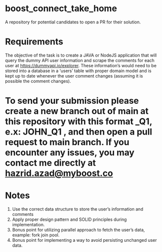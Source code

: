 # boost_connect_take_home
A repository for potential candidates to open a PR for their solution.

# Requirements
The objective of the task is to create a JAVA or NodeJS application that will query the dummy API user information and scrape the comments for each user at https://dummyapi.io/explorer. These information’s would need to be stored into a database in a ‘users’ table with proper domain model and is kept up to date whenever the user comment changes (assuming it is possible the comment changes). 

# To send your submission please create a new branch out of main at this repository with this format <NAME>_Q1, e.x: JOHN_Q1 , and then open a pull request to main branch. If you encounter any issues, you may contact me directly at hazrid.azad@myboost.co

# Notes
1.	Use the correct data structure to store the user’s information and comments
2.	Apply proper design pattern and SOLID principles during implementation.
3.	Bonus point for utilizing parallel approach to fetch the user’s data, example: fork join pool.
4.	Bonus point for implementing a way to avoid persisting unchanged user data.
